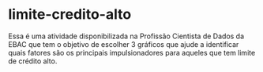# limite-credito-alto
Essa é uma atividade disponibilizada na Profissão Cientista de Dados da EBAC que tem o objetivo de escolher 3 gráficos que ajude a identificar quais fatores são os principais impulsionadores para aqueles que tem limite de crédito alto.
